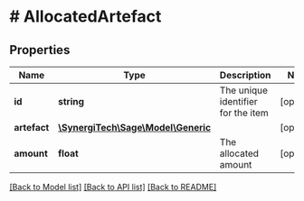 # # AllocatedArtefact

## Properties

Name | Type | Description | Notes
------------ | ------------- | ------------- | -------------
**id** | **string** | The unique identifier for the item | [optional]
**artefact** | [**\SynergiTech\Sage\Model\Generic**](Generic.md) |  | [optional]
**amount** | **float** | The allocated amount | [optional]

[[Back to Model list]](../../README.md#models) [[Back to API list]](../../README.md#endpoints) [[Back to README]](../../README.md)
